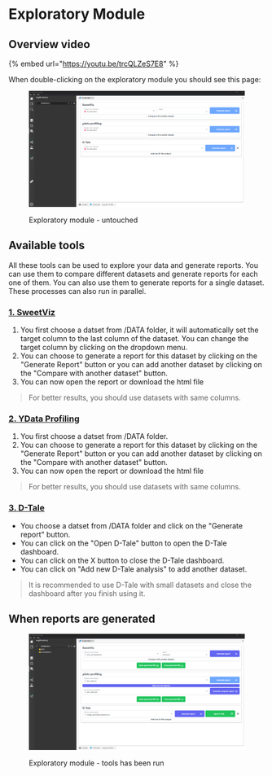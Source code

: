 # Exploratory Module

## Overview video

{% embed url="https://youtu.be/trcQLZeS7E8" %}

When double-clicking on the exploratory module you should see this page:

<figure><img src="../../.gitbook/assets/image (5).png" alt=""><figcaption><p>Exploratory module - untouched</p></figcaption></figure>

## Available tools

All these tools can be used to explore your data and generate reports. You can use them to compare different datasets and generate reports for each one of them. You can also use them to generate reports for a single dataset. These processes can also run in parallel.

### [1. SweetViz](https://github.com/fbdesignpro/sweetviz)

1. You first choose a datset from /DATA folder, it will automatically set the target column to the last column of the dataset. You can change the target column by clicking on the dropdown menu.
2. You can choose to generate a report for this dataset by clicking on the "Generate Report" button or you can add another dataset by clicking on the "Compare with another dataset" button.
3. You can now open the report or download the html file

> For better results, you should use datasets with same columns.

### [2. YData Profiling](https://docs.profiling.ydata.ai/4.6/)

1. You first choose a datset from /DATA folder.
2. You can choose to generate a report for this dataset by clicking on the "Generate Report" button or you can add another dataset by clicking on the "Compare with another dataset" button.
3. You can now open the report or download the html file

> For better results, you should use datasets with same columns.

### [3. D-Tale](https://github.com/man-group/dtale)

* You choose a datset from /DATA folder and click on the "Generate report" button.
* You can click on the "Open D-Tale" button to open the D-Tale dashboard.
* You can click on the X button to close the D-Tale dashboard.
* You can click on "Add new D-Tale analysis" to add another dataset.

> It is recommended to use D-Tale with small datasets and close the dashboard after you finish using it.

## When reports are generated

<figure><img src="../../.gitbook/assets/image (2).png" alt=""><figcaption><p>Exploratory module - tools has been run</p></figcaption></figure>
